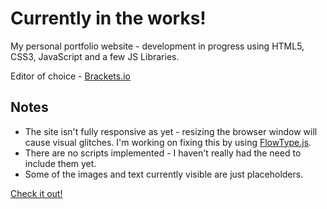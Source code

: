 Currently in the works!
=======================

My personal portfolio website - development in progress using HTML5, CSS3, JavaScript and a few JS Libraries.

Editor of choice - [Brackets.io](http://brackets.io)

Notes
-----

* The site isn't fully responsive as yet - resizing the browser window will cause visual glitches. I'm working on 
fixing this by using [FlowType.js](http://simplefocus.com/flowtype/).
* There are no scripts implemented - I haven't really had the need to include them yet.
* Some of the images and text currently visible are just placeholders. 

[Check it out!](http://nischaalc.github.io/nischaal.me/)

